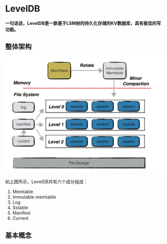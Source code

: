 # LevelDB

**一句话说，LevelDB是一款基于LSM树的持久化存储的KV数据库，具有极佳的写功能。**

## 整体架构

![LevelDB_1](./pics/LevelDB_1.png)

如上图所示，LevelDB共有六个成分组成：

1. Memtable
2. Immutable memtable
3. Log
4. Sstable
5. Manifest
6. Current

## 基本概念

